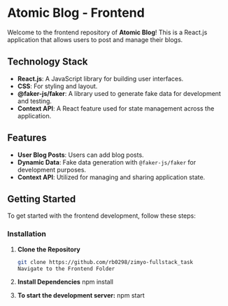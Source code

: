 # Atomic Blog - Frontend

Welcome to the frontend repository of **Atomic Blog**! This is a React.js application that allows users to post and manage their blogs.

## Technology Stack

- **React.js**: A JavaScript library for building user interfaces.
- **CSS**: For styling and layout.
- **@faker-js/faker**: A library used to generate fake data for development and testing.
- **Context API**: A React feature used for state management across the application.

## Features

- **User Blog Posts**: Users can add blog posts.
- **Dynamic Data**: Fake data generation with `@faker-js/faker` for development purposes.
- **Context API**: Utilized for managing and sharing application state.

## Getting Started

To get started with the frontend development, follow these steps:

### Installation

1. **Clone the Repository**

   ```bash
   git clone https://github.com/rb0298/zimyo-fullstack_task
   Navigate to the Frontend Folder

   ```

2. **Install Dependencies**
   npm install

3. **To start the development server:**
   npm start
